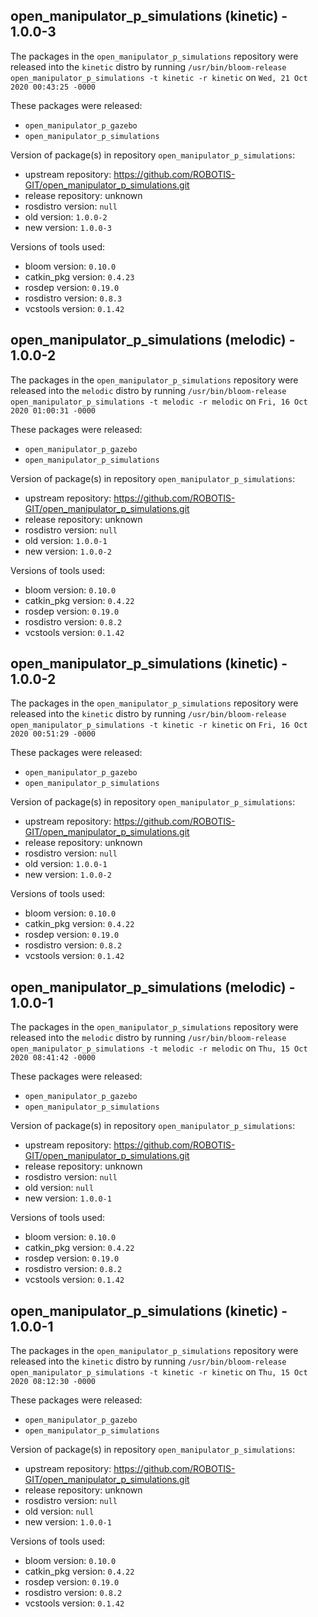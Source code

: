 ## open_manipulator_p_simulations (kinetic) - 1.0.0-3

The packages in the `open_manipulator_p_simulations` repository were released into the `kinetic` distro by running `/usr/bin/bloom-release open_manipulator_p_simulations -t kinetic -r kinetic` on `Wed, 21 Oct 2020 00:43:25 -0000`

These packages were released:
- `open_manipulator_p_gazebo`
- `open_manipulator_p_simulations`

Version of package(s) in repository `open_manipulator_p_simulations`:

- upstream repository: https://github.com/ROBOTIS-GIT/open_manipulator_p_simulations.git
- release repository: unknown
- rosdistro version: `null`
- old version: `1.0.0-2`
- new version: `1.0.0-3`

Versions of tools used:

- bloom version: `0.10.0`
- catkin_pkg version: `0.4.23`
- rosdep version: `0.19.0`
- rosdistro version: `0.8.3`
- vcstools version: `0.1.42`


## open_manipulator_p_simulations (melodic) - 1.0.0-2

The packages in the `open_manipulator_p_simulations` repository were released into the `melodic` distro by running `/usr/bin/bloom-release open_manipulator_p_simulations -t melodic -r melodic` on `Fri, 16 Oct 2020 01:00:31 -0000`

These packages were released:
- `open_manipulator_p_gazebo`
- `open_manipulator_p_simulations`

Version of package(s) in repository `open_manipulator_p_simulations`:

- upstream repository: https://github.com/ROBOTIS-GIT/open_manipulator_p_simulations.git
- release repository: unknown
- rosdistro version: `null`
- old version: `1.0.0-1`
- new version: `1.0.0-2`

Versions of tools used:

- bloom version: `0.10.0`
- catkin_pkg version: `0.4.22`
- rosdep version: `0.19.0`
- rosdistro version: `0.8.2`
- vcstools version: `0.1.42`


## open_manipulator_p_simulations (kinetic) - 1.0.0-2

The packages in the `open_manipulator_p_simulations` repository were released into the `kinetic` distro by running `/usr/bin/bloom-release open_manipulator_p_simulations -t kinetic -r kinetic` on `Fri, 16 Oct 2020 00:51:29 -0000`

These packages were released:
- `open_manipulator_p_gazebo`
- `open_manipulator_p_simulations`

Version of package(s) in repository `open_manipulator_p_simulations`:

- upstream repository: https://github.com/ROBOTIS-GIT/open_manipulator_p_simulations.git
- release repository: unknown
- rosdistro version: `null`
- old version: `1.0.0-1`
- new version: `1.0.0-2`

Versions of tools used:

- bloom version: `0.10.0`
- catkin_pkg version: `0.4.22`
- rosdep version: `0.19.0`
- rosdistro version: `0.8.2`
- vcstools version: `0.1.42`


## open_manipulator_p_simulations (melodic) - 1.0.0-1

The packages in the `open_manipulator_p_simulations` repository were released into the `melodic` distro by running `/usr/bin/bloom-release open_manipulator_p_simulations -t melodic -r melodic` on `Thu, 15 Oct 2020 08:41:42 -0000`

These packages were released:
- `open_manipulator_p_gazebo`
- `open_manipulator_p_simulations`

Version of package(s) in repository `open_manipulator_p_simulations`:

- upstream repository: https://github.com/ROBOTIS-GIT/open_manipulator_p_simulations.git
- release repository: unknown
- rosdistro version: `null`
- old version: `null`
- new version: `1.0.0-1`

Versions of tools used:

- bloom version: `0.10.0`
- catkin_pkg version: `0.4.22`
- rosdep version: `0.19.0`
- rosdistro version: `0.8.2`
- vcstools version: `0.1.42`


## open_manipulator_p_simulations (kinetic) - 1.0.0-1

The packages in the `open_manipulator_p_simulations` repository were released into the `kinetic` distro by running `/usr/bin/bloom-release open_manipulator_p_simulations -t kinetic -r kinetic` on `Thu, 15 Oct 2020 08:12:30 -0000`

These packages were released:
- `open_manipulator_p_gazebo`
- `open_manipulator_p_simulations`

Version of package(s) in repository `open_manipulator_p_simulations`:

- upstream repository: https://github.com/ROBOTIS-GIT/open_manipulator_p_simulations.git
- release repository: unknown
- rosdistro version: `null`
- old version: `null`
- new version: `1.0.0-1`

Versions of tools used:

- bloom version: `0.10.0`
- catkin_pkg version: `0.4.22`
- rosdep version: `0.19.0`
- rosdistro version: `0.8.2`
- vcstools version: `0.1.42`


